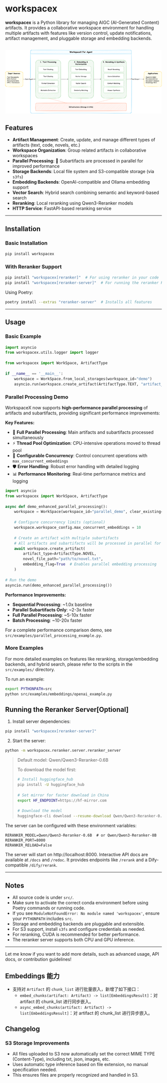 # workspacex

**workspacex** is a Python library for managing AIGC (AI-Generated Content) artifacts. It provides a collaborative workspace environment for handling multiple artifacts with features like version control, update notifications, artifact management, and pluggable storage and embedding backends.

![asd](arch_stylish.png)
---

## Features

- **Artifact Management**: Create, update, and manage different types of artifacts (text, code, novels, etc.)
- **Workspace Organization**: Group related artifacts in collaborative workspaces
- **Parallel Processing**: 🚀 Subartifacts are processed in parallel for improved performance
- **Storage Backends**: Local file system and S3-compatible storage (via `s3fs`)
- **Embedding Backends**: OpenAI-compatible and Ollama embedding support
- **Vector Search**: Hybrid search combining semantic and keyword-based search
- **Reranking**: Local reranking using Qwen3-Reranker models
- **HTTP Service**: FastAPI-based reranking service

---

## Installation

### Basic Installation
```bash
pip install workspacex
```

### With Reranker Support
```bash
pip install "workspacex[reranker]"  # For using reranker in your code
pip install "workspacex[reranker-server]"  # For running the reranker HTTP service
```

Using Poetry:
```bash
poetry install --extras "reranker-server"  # Installs all features
```

---

## Usage

### Basic Example

```python
import asyncio
from workspacex.utils.logger import logger

from workspacex import WorkSpace, ArtifactType

if __name__ == '__main__':
    workspace = WorkSpace.from_local_storages(workspace_id="demo")
    asyncio.run(workspace.create_artifact(ArtifactType.TEXT, "artifact_001"))
```

### Parallel Processing Demo

WorkspaceX now supports **high-performance parallel processing** of artifacts and subartifacts, providing significant performance improvements:

**Key Features:**
- 🚀 **Full Parallel Processing**: Main artifacts and subartifacts processed simultaneously
- ⚡ **Thread Pool Optimization**: CPU-intensive operations moved to thread pool
- 🎯 **Configurable Concurrency**: Control concurrent operations with `max_concurrent_embeddings`
- 🛡️ **Error Handling**: Robust error handling with detailed logging
- 📊 **Performance Monitoring**: Real-time performance metrics and logging

```python
import asyncio
from workspacex import WorkSpace, ArtifactType

async def demo_enhanced_parallel_processing():
    workspace = WorkSpace(workspace_id="parallel_demo", clear_existing=True)
    
    # Configure concurrency limits (optional)
    workspace.workspace_config.max_concurrent_embeddings = 10
    
    # Create an artifact with multiple subartifacts
    # All artifacts and subartifacts will be processed in parallel for maximum performance
    await workspace.create_artifact(
        artifact_type=ArtifactType.NOVEL,
        novel_file_path="path/to/novel.txt",
        embedding_flag=True  # Enables parallel embedding processing
    )

# Run the demo
asyncio.run(demo_enhanced_parallel_processing())
```

**Performance Improvements:**
- **Sequential Processing**: ~1.0x baseline
- **Parallel Subartifacts Only**: ~2-3x faster
- **Full Parallel Processing**: ~5-10x faster
- **Batch Processing**: ~10-20x faster

For a complete performance comparison demo, see `src/examples/parallel_processing_example.py`.

### More Examples

For more detailed examples on features like reranking, storage/embedding backends, and hybrid search, please refer to the scripts in the `src/examples/` directory.

To run an example:
```bash
export PYTHONPATH=src
python src/examples/embeddings/openai_example.py
```


## Running the Reranker Server[Optional]

1. Install server dependencies:
```bash
pip install "workspacex[reranker-server]"
```

2. Start the server:
```bash
python -m workspacex.reranker.server.reranker_server
```

> Default model: Qwen/Qwen3-Reranker-0.6B
> 
> To download the model first:
> ```bash
> # Install huggingface_hub
> pip install -U huggingface_hub
> 
> # Set mirror for faster download in China
> export HF_ENDPOINT=https://hf-mirror.com
> 
> # Download the model
> huggingface-cli download --resume-download Qwen/Qwen3-Reranker-0.6B --local-dir Qwen/Qwen3-Reranker-0.6B
> ```

The server can be configured with these environment variables:
```
RERANKER_MODEL=Qwen/Qwen3-Reranker-0.6B  # or Qwen/Qwen3-Reranker-8B
RERANKER_PORT=8000
RERANKER_RELOAD=False
```

The server will start on http://localhost:8000. Interactive API docs are available at `/docs` and `/redoc`. It provides endpoints like `/rerank` and a Dify-compatible `/dify/rerank`.

---

## Notes

- All source code is under `src/`.
- Make sure to activate the correct conda environment before using Poetry commands or running code.
- If you see `ModuleNotFoundError: No module named 'workspacex'`, ensure your `PYTHONPATH` includes `src`.
- Storage and embedding backends are pluggable and extensible.
- For S3 support, install `s3fs` and configure credentials as needed.
- For reranking, CUDA is recommended for better performance.
- The reranker server supports both CPU and GPU inference.

---

Let me know if you want to add more details, such as advanced usage, API docs, or contribution guidelines!

## Embeddings 能力

- 支持对 `Artifact` 的 `chunk_list` 进行批量嵌入，新增了如下接口：
  - `embed_chunks(artifact: Artifact) -> list[EmbeddingsResult]`：对 artifact 的 chunk_list 进行同步嵌入。
  - `async_embed_chunks(artifact: Artifact) -> list[EmbeddingsResult]`：对 artifact 的 chunk_list 进行异步嵌入。

## Changelog

### S3 Storage Improvements
- All files uploaded to S3 now automatically set the correct MIME TYPE (Content-Type), including txt, json, images, etc.
- Uses automatic type inference based on file extension, no manual specification needed.
- This ensures files are properly recognized and handled in S3.
